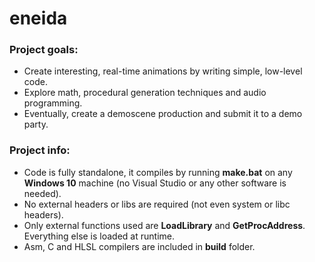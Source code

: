# eneida

### Project goals:<br />
* Create interesting, real-time animations by writing simple, low-level code.
* Explore math, procedural generation techniques and audio programming.
* Eventually, create a demoscene production and submit it to a demo party.

### Project info:<br />
* Code is fully standalone, it compiles by running **make.bat** on any **Windows 10** machine (no Visual Studio or any other software is needed).
* No external headers or libs are required (not even system or libc headers).
* Only external functions used are **LoadLibrary** and **GetProcAddress**. Everything else is loaded at runtime.
* Asm, C and HLSL compilers are included in **build** folder.
